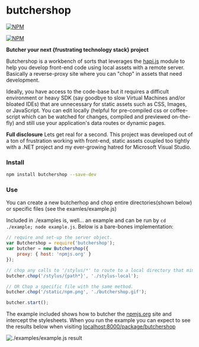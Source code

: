 butchershop
===========

[![NPM](https://nodei.co/npm/butchershop.png?downloads=true&stars=true)](https://nodei.co/npm-dl/butchershop/)  

[![NPM](https://nodei.co/npm-dl/butchershop.png?months=9)](https://nodei.co/npm-dl/butchershop/)

**Butcher your next {frustrating technology stack} project**

Butchershop is a workbench of sorts that leverages the [hapi.js](https://github.com/spumko/hapi/) 
module to help you develop front-end code using local assets with a remote server.  Basically a 
reverse-proxy site where you can "chop" in assets that need development.  

Ideally, you have access to the code-base but it requires a difficult environment or heavy SDK (say 
goodbye to slow Virtual Machines and/or bloated IDEs) that are unnecessary for static assets such as 
CSS, Images, or JavaScript.  You can edit locally (helpful for pre-compiled css or coffee-script 
which can be watched for changes, compiled and previewed on-the-fly) and still use your 
application's data routes or dynamic pages.

**Full disclosure**
Lets get real for a second.  This project was developed out of a ton of frustration working with 
front-end, static assets coupled too tightly with a .NET project and my ever-growing hatred for 
Microsoft Visual Studio.

### Install

```bash
npm install butchershop --save-dev
```

### Use
You can create a new butcherhop and chop entire directories(shown below) or specific files (see the examles/example.js)

Included in ./examples is, well... an example and can be run by `cd ./example; node example.js`.  Below is a bare-bones implementation: 

```js
// require and set-up the server object.
var Butchershop = require('butchershop');
var butcher = new Butchershop({
    proxy: { host: 'npmjs.org' }
});

// chop any calls to '/stylus/*' to route to a local directory that mimics the same path
butcher.chop('/stylus/{path*}', './stylus-local');

// OR Chop a specific file with the same method. 
butcher.chop('/static/npm.png', './butchershop.gif');

butcher.start();
```

The example included shows how to butcher the [npmjs.org](http://npmjs.org) site and intercept the 
stylesheets.  When you run the example you can expect to see the results below when visiting 
[localhost:8000/package/butchershop](http://localhost:8000/package/butchershop)  

![./examples/example.js result](https://raw.github.com/ruzz311/butchershop/master/examples/butchershop.gif)
